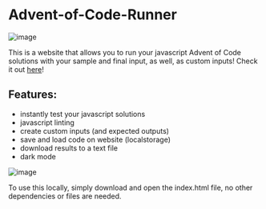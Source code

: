 # Advent-of-Code-Runner

![image](https://github.com/user-attachments/assets/beab77fd-4af5-4a46-aced-8b83dc91e523)

This is a website that allows you to run your javascript Advent of Code solutions with your sample and final input, as well, as custom inputs!
Check it out [here](https://vracton.github.io/Advent-of-Code-Runner/)!

## Features:
- instantly test your javascript solutions
- javascript linting
- create custom inputs (and expected outputs)
- save and load code on website (localstorage)
- download results to a text file
- dark mode

![image](https://github.com/user-attachments/assets/8b34d5f7-8373-404e-9cfb-b6c45654eff4)

To use this locally, simply download and open the index.html file, no other dependencies or files are needed.
